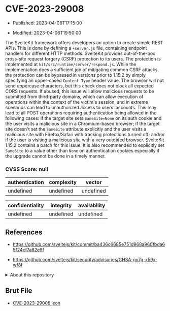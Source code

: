 # CVE-2023-29008

- Published: 2023-04-06T17:15:00

- Modified: 2023-04-06T19:50:00

The SvelteKit framework offers developers an option to create simple REST APIs. This is done by defining a `+server.js` file, containing endpoint handlers for different HTTP methods. SvelteKit provides out-of-the-box cross-site request forgery (CSRF) protection to its users. The protection is implemented at `kit/src/runtime/server/respond.js`. While the implementation does a sufficient job of mitigating common CSRF attacks, the protection can be bypassed in versions prior to 1.15.2 by simply specifying an upper-cased `Content-Type` header value. The browser will not send uppercase characters, but this check does not block all expected CORS requests. If abused, this issue will allow malicious requests to be submitted from third-party domains, which can allow execution of operations within the context of the victim's session, and in extreme scenarios can lead to unauthorized access to users’ accounts. This may lead to all POST operations requiring authentication being allowed in the following cases: If the target site sets `SameSite=None` on its auth cookie and the user visits a malicious site in a Chromium-based browser; if the target site doesn't set the `SameSite` attribute explicitly and the user visits a malicious site with Firefox/Safari with tracking protections turned off; and/or if the user is visiting a malicious site with a very outdated browser. SvelteKit 1.15.2 contains a patch for this issue. It is also recommended to explicitly set `SameSite` to a value other than `None` on authentication cookies especially if the upgrade cannot be done in a timely manner.

### CVSS Score: **null**

| authentication | complexity | vector |
| --- | --- | --- |
| undefined | undefined | undefined |

| confidentiality | integrity | availability |
| --- | --- | --- |
| undefined | undefined | undefined |

## References

* https://github.com/sveltejs/kit/commit/ba436c6685e751d968a960fbda65f24cf7a82e9f

* https://github.com/sveltejs/kit/security/advisories/GHSA-gv7g-x59x-wf8f

<details>
<summary>About this repository</summary> 

  This repository is part of the project [Live Hack CVE](https://github.com/Live-Hack-CVE). Main website can be found [www.live-hack.org](https://www.live-hack.org) 
  
  Made by [Sn0wAlice](https://github.com/Sn0wAlice) for the people that care about security and need to have a feed of the latest CVEs. Hope you enjoy it, don't forget to star the repo and follow me on [Twitter](https://twitter.com/Sn0wAlice) and [Github](https://github.com/Sn0wAlice). And that is my [personnal website](https://www.alice-snow.me/)

  - [Home Page](https://github.com/Live-Hack-CVE)
  - [Framework](https://github.com/Live-Hack-CVE/cve-framework)
  - [CVE database](https://github.com/Live-Hack-CVE/full_database)
  - [Changelog](https://github.com/Live-Hack-CVE/Changelog)
</details>

## Brut File

* [CVE-2023-29008.json](https://raw.githubusercontent.com/Live-Hack-CVE/full_database/main/cves/2023/CVE-2023-29008.json)

